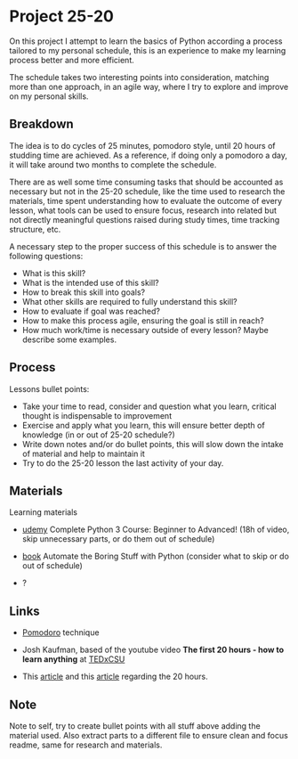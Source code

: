 # Project 25-20

On this project I attempt to learn the basics of Python according a process tailored to my personal schedule, this is an experience to make my learning process better and more efficient. 

The schedule takes two interesting points into consideration, matching more than one approach, in an agile way, where I try to explore and improve on my personal skills.

## Breakdown
The idea is to do cycles of 25 minutes, pomodoro style, until 20 hours of studding time are achieved. As a reference, if doing only a pomodoro a day, it will take around two months to complete the schedule. 

There are as well some time consuming tasks that should be accounted as necessary but not in the 25-20 schedule, like the time used to research the materials, time spent understanding how to evaluate the outcome of every lesson, what tools can be used to ensure focus, research into related but not directly meaningful questions raised during study times, time tracking structure, etc.

A necessary step to the proper success of this schedule is to answer the following questions:

* What is this skill?
* What is the intended use of this skill?
* How to break this skill into goals?
* What other skills are required to fully understand this skill?
* How to evaluate if goal was reached?
* How to make this process agile, ensuring the goal is still in reach?
* How much work/time is necessary outside of every lesson? Maybe describe some examples.

## Process
Lessons bullet points:

- Take your time to read, consider and question what you learn, critical thought is indispensable to improvement
- Exercise and apply what you learn, this will ensure better depth of knowledge (in or out of 25-20 schedule?)
- Write down notes and/or do bullet points, this will slow down the intake of material and help to maintain it
- Try to do the 25-20 lesson the last activity of your day.

## Materials
Learning materials

- [udemy](https://www.udemy.com/course/python-complete/) Complete Python 3 Course: Beginner to Advanced! (18h of video, skip unnecessary parts, or do them out of schedule)

- [book](https://automatetheboringstuff.com/) Automate the Boring Stuff with Python (consider what to skip or do out of schedule)

- ?

## Links 
- [Pomodoro](https://en.wikipedia.org/wiki/Pomodoro_Technique) technique

- Josh Kaufman, based of the youtube video __The first 20 hours - how to learn anything__ at [TEDxCSU](https://www.youtube.com/watch?v=5MgBikgcWnY)

- This [article](https://medium.com/@shengyuchen/the-1st-20-hours-josh-kaufmans-theory-thoughts-on-learning-ec621651d69e) and this [article](http://sourcesofinsight.com/learn-anything-20-hours/) regarding the 20 hours.



## Note
Note to self, try to create bullet points with all stuff above adding the material used. Also extract parts to a different file to ensure clean and focus readme, same for research and materials.